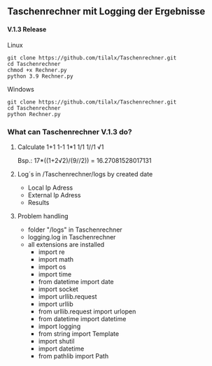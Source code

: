 ## Taschenrechner mit Logging der Ergebnisse 

#### V.1.3 Release


Linux
```
git clone https://github.com/tilalx/Taschenrechner.git
cd Taschenrechner
chmod +x Rechner.py
python 3.9 Rechner.py
```

Windows
```
git clone https://github.com/tilalx/Taschenrechner.git
cd Taschenrechner
python Rechner.py
```

### What can Taschenrechner V.1.3 do?
1. Calculate
    1+1
    1-1
    1*1
    1/1
    1//1
    √1

    Bsp.: 17*((1+2√2)/(9//2))
        = 16.27081528017131
 

1. Log´s in /Taschenrechner/logs by created date
    - Local Ip Adress
    - External Ip Adress
    - Results
2. Problem handling
    - folder "/logs" in Taschenrechner
    - logging.log in Taschenrechner
    - all extensions are installed
        - import re
        - import math
        - import os
        - import time
        - from datetime import date
        - import socket
        - import urllib.request
        - import urllib
        - from urllib.request import urlopen
        - from datetime import datetime
        - import logging
        - from string import Template
        - import shutil
        - import datetime
        - from pathlib import Path


 


